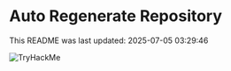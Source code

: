 # Auto Regenerate Repository

This README was last updated: 2025-07-05 03:29:46

 ![TryHackMe](https://tryhackme.com/badge/533634)